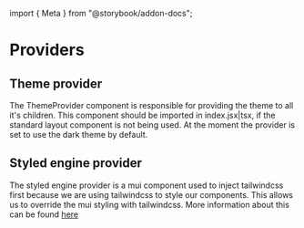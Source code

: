 import { Meta } from "@storybook/addon-docs";

<Meta title="Design System/Providers" />

# Providers

## Theme provider

The ThemeProvider component is responsible for providing the theme to all it's children.
This component should be imported in index.jsx|tsx, if the standard layout component is not being used.
At the moment the provider is set to use the dark theme by default.

## Styled engine provider

The styled engine provider is a mui component used to inject tailwindcss first because we are using tailwindcss to style our components.
This allows us to override the mui styling with tailwindcss.
More information about this can be found [here](https://mui.com/material-ui/guides/interoperability/#css-injection-order-3)
